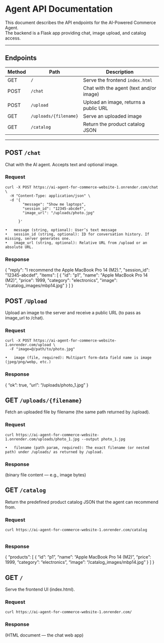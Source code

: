 # Agent API Documentation

This document describes the API endpoints for the AI-Powered Commerce Agent.  
The backend is a Flask app providing chat, image upload, and catalog access.

---


## Endpoints

| Method | Path                  | Description                                      |
|--------|-----------------------|--------------------------------------------------|
| GET    | `/`                   | Serve the frontend `index.html`                  |
| POST   | `/chat`               | Chat with the agent (text and/or image)          |
| POST   | `/upload`             | Upload an image, returns a public URL            |
| GET    | `/uploads/{filename}` | Serve an uploaded image                          |
| GET    | `/catalog`            | Return the product catalog JSON           |

---

## POST `/chat`

Chat with the AI agent. Accepts text and optional image.

### Request
```
curl -X POST https://ai-agent-for-commerce-website-1.onrender.com/chat \
  -H "Content-Type: application/json" \
  -d '{
        "message": "Show me laptops",
        "session_id": "12345-abcdef",
        "image_url": "/uploads/photo.jpg"

      }'

•	message (string, optional): User’s text message
•	session_id (string, optional): ID for conversation history. If missing, server generates one.
•	image_url (string, optional): Relative URL from /upload or an absolute URL.
```

### Response
{
  "reply": "I recommend the Apple MacBook Pro 14 (M2).",
  "session_id": "12345-abcdef",
  "items": [
    {
      "id": "p1",
      "name": "Apple MacBook Pro 14 (M2)",
      "price": 1999,
      "category": "electronics",
      "image": "/catalog_images/mbp14.jpg"
    }
  ]
}


## POST `/Upload`

Upload an image to the server and receive a public URL (to pass as image_url to /chat).

### Request
```
curl -X POST https://ai-agent-for-commerce-website-1.onrender.com/upload \
  -F "image=@/path/to/photo.jpg"

•	image (file, required): Multipart form-data field name is image (jpeg/png/webp, etc.)

```

### Response
{
“ok”: true,
“url”: “/uploads/photo_1.jpg”
}


## GET `/uploads/{filename}`

Fetch an uploaded file by filename (the same path returned by /upload).

### Request
```
curl https://ai-agent-for-commerce-website-1.onrender.com/uploads/photo_1.jpg --output photo_1.jpg

•	filename (path param, required): The exact filename (or nested path) under /uploads/ as returned by /upload.

```

### Response
(binary file content — e.g., image bytes)



## GET `/catalog`

Return the predefined product catalog JSON that the agent can recommend from.

### Request
```
curl https://ai-agent-for-commerce-website-1.onrender.com/catalog


```

### Response
{
“products”: [
{
“id”: “p1”,
“name”: “Apple MacBook Pro 14 (M2)”,
“price”: 1999,
“category”: “electronics”,
“image”: “/catalog_images/mbp14.jpg”
}
]
}


## GET `/`

Serve the frontend UI (index.html).

### Request
```
curl https://ai-agent-for-commerce-website-1.onrender.com/

```

### Response
(HTML document — the chat web app)
